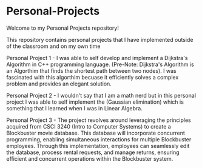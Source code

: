 # Personal-Projects

Welcome to my Personal Projects repository! 

This repository contains personal projects that I have implemented outside of the classroom and on my own time

Personal Project 1 - I was able to self develop and implement a Dijkstra's Algorithm in C++ programming language. (Pre-Note: Dijkstra's Algorithm is an Algorthim that finds the shortest path between two nodes). I was fascinated with this algorthim becuase it efficiently solves a complex problem and provides an elegant solution.

Personal Project 2 - I wouldn't say that I am a math nerd but in this personal project I was able to self implement the (Gaussian elimination) which is something that I learned when I was in Linear Algebra.

Personal Project 3 - The project revolves around leveraging the principles acquired from CSCI 3240 (Intro to Computer Systems) to create a Blockbuster movie database. This database will incorporate concurrent programming, enabling simultaneous interactions for multiple Blockbuster employees. Through this implementation, employees can seamlessly edit the database, process rental requests, and manage returns, ensuring efficient and concurrent operations within the Blockbuster system.

